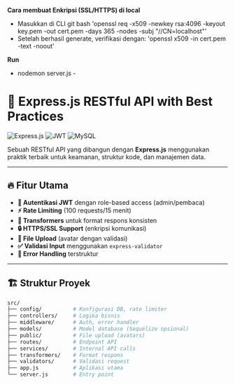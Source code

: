 **Cara membuat Enkripsi (SSL/HTTPS) di local**

- Masukkan di CLI git bash 'openssl req -x509 -newkey rsa:4096 -keyout key.pem -out cert.pem -days 365 -nodes -subj "//CN=localhost"'
- Setelah berhasil generate, verifikasi dengan: 'openssl x509 -in cert.pem -text -noout'



**Run**

- nodemon server.js -


# 🚀 Express.js RESTful API with Best Practices

![Express.js](https://img.shields.io/badge/Express.js-404D59?style=for-the-badge&logo=express)
![JWT](https://img.shields.io/badge/JWT-000000?style=for-the-badge&logo=JSON%20web%20tokens)
![MySQL](https://img.shields.io/badge/MySQL-005C84?style=for-the-badge&logo=mysql)

Sebuah RESTful API yang dibangun dengan **Express.js** menggunakan praktik terbaik untuk keamanan, struktur kode, dan manajemen data.

---

## 🔥 Fitur Utama

- **🔐 Autentikasi JWT** dengan role-based access (admin/pembaca)
- **⚡ Rate Limiting** (100 requests/15 menit)
- **🔄 Transformers** untuk format respons konsisten
- **🔒 HTTPS/SSL Support** (enkripsi komunikasi)
- **📁 File Upload** (avatar dengan validasi)
- **✅ Validasi Input** menggunakan `express-validator`
- **🚨 Error Handling** terstruktur

---

## 🏗️ Struktur Proyek

```bash
src/
├── config/          # Konfigurasi DB, rate limiter
├── controllers/     # Logika bisnis
├── middleware/      # Auth, error handler
├── models/          # Model database (Sequelize opsional)
├── public/          # File upload (avatars)
├── routes/          # Endpoint API
├── services/        # Internal API calls
├── transformers/    # Format respons
├── validators/      # Validasi request
├── app.js           # Aplikasi utama
└── server.js        # Entry point